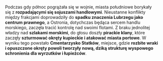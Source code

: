 Podczas gdy północ pogrążała się w wojnie, miasta południowe borykały się z **rozpadającymi się sojuszami handlowymi**. Nieustanne konflikty między frakcjami doprowadziły do **spadku znaczenia Lubrzegu jako centrum prawnego**, a Ostronia, dotychczas będąca sercem handlu morskiego, zaczęła tracić kontrolę nad swoimi flotami.
Z braku jednolitej władzy nad **szlakami morskimi**, do głosu doszły **pirackie klany**, które zaczęły **szturmować okręty kupieckie i atakować miasta portowe**. W wyniku tego powstało **Cmentarzysko Statków**, miejsce, gdzie **rozbite wraki i opuszczone okręty powoli tworzyły nową, dziką strukturę wyspowego schronienia dla wyrzutków i łupieżców**.